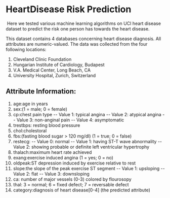 # HeartDisease Risk Prediction

<img scr="https://thumbs.gfycat.com/SlowShadyAntlion-size_restricted.gifs"/>
Here we tested various machine learning algorithms on UCI heart disease dataset to predict the risk one person has towards the heart disease.

This dataset contains 4 databases concerning heart disease diagnosis. All attributes are numeric-valued. The data was collected from the four following locations:

 1. Cleveland Clinic Foundation
 2. Hungarian Institute of Cardiology, Budapest
 3. V.A. Medical Center, Long Beach, CA
 4. University Hospital, Zurich, Switzerland
 
 
## Attribute Information:

  1. age:age in years       
  2. sex:(1 = male; 0 = female)       
  3. cp:chest pain type
      -- Value 1: typical angina
      -- Value 2: atypical angina
      -- Value 3: non-anginal pain
      -- Value 4: asymptomatic
  4. trestbps: resting blood pressure  
  5. chol:cholestoral      
  6. fbs:(fasting blood sugar > 120 mg/dl)  (1 = true; 0 = false)    
  7. restecg:
      -- Value 0: normal
      -- Value 1: having ST-T wave abnormality 
      -- Value 2: showing probable or definite left ventricular hypertrophy
  8. thalach:maximum heart rate achieved
  9. exang:exercise induced angina (1 = yes; 0 = no)     
  10. oldpeak:ST depression induced by exercise relative to rest   
  11. slope:the slope of the peak exercise ST segment
    -- Value 1: upsloping
    -- Value 2: flat
    -- Value 3: downsloping     
  12. ca: number of major vessels (0-3) colored by flourosopy        
  13. thal: 3 = normal; 6 = fixed defect; 7 = reversable defect 
  14. category:diagnosis of heart disease[0-4]       (the predicted attribute)

